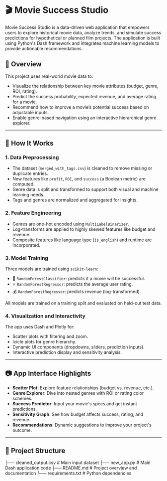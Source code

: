 # 🎬 Movie Success Studio

Movie Success Studio is a data-driven web application that empowers users to explore historical movie data, analyze trends, and simulate success predictions for hypothetical or planned film projects. The application is built using Python's Dash framework and integrates machine learning models to provide actionable recommendations.

## 🚀 Overview

This project uses real-world movie data to:

- Visualize the relationship between key movie attributes (budget, genre, ROI, rating).
- Predict the success probability, expected revenue, and average rating for a movie.
- Recommend how to improve a movie’s potential success based on adjustable inputs.
- Enable genre-based navigation using an interactive hierarchical genre explorer.

---

## 🧠 How It Works

### 1. **Data Preprocessing**
- The dataset (`merged_with_tags.csv`) is cleaned to remove missing or duplicate entries.
- New features like `profit`, `ROI`, and `success` (a Boolean metric) are computed.
- Genre data is split and transformed to support both visual and machine learning needs.
- Tags and genres are normalized and aggregated for insights.

### 2. **Feature Engineering**
- Genres are one-hot encoded using `MultiLabelBinarizer`.
- Log-transforms are applied to highly skewed features like budget and revenue.
- Composite features like language type (`is_english`) and runtime are incorporated.

### 3. **Model Training**
Three models are trained using `scikit-learn`:
- 🎯 `RandomForestClassifier`: predicts if a movie will be successful.
- ⭐ `RandomForestRegressor`: predicts the average user rating.
- 💰 `RandomForestRegressor`: predicts revenue (log-transformed).

All models are trained on a training split and evaluated on held-out test data.

### 4. **Visualization and Interactivity**
The app uses Dash and Plotly for:
- Scatter plots with filtering and zoom.
- Icicle plots for genre hierarchy.
- Dynamic UI components (dropdowns, sliders, prediction inputs).
- Interactive prediction display and sensitivity analysis.

---

## 📷 App Interface Highlights

- **Scatter Plot**: Explore feature relationships (budget vs. revenue, etc.).
- **Genre Explorer**: Dive into nested genres with ROI or rating color schemes.
- **Success Predictor**: Input your movie's specs and get instant predictions.
- **Sensitivity Graph**: See how budget affects success, rating, and revenue.
- **Recommendations**: Dynamic suggestions to improve your project's outcome.

---

## 📁 Project Structure
├── cleaned_output.csv # Main input dataset
├── new_app.py # Main Dash application code 
├── README.md # Project overview and documentation
└── requirements.txt # Python dependencies 